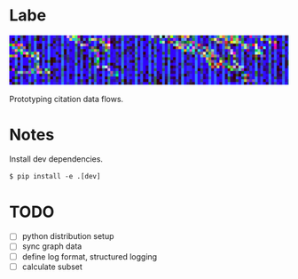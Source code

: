 # Labe

![](extra/banner/static/canvas.png)

Prototyping citation data flows.

# Notes

Install dev dependencies.

```
$ pip install -e .[dev]
```

# TODO

* [ ] python distribution setup
* [ ] sync graph data
* [ ] define log format, structured logging
* [ ] calculate subset
